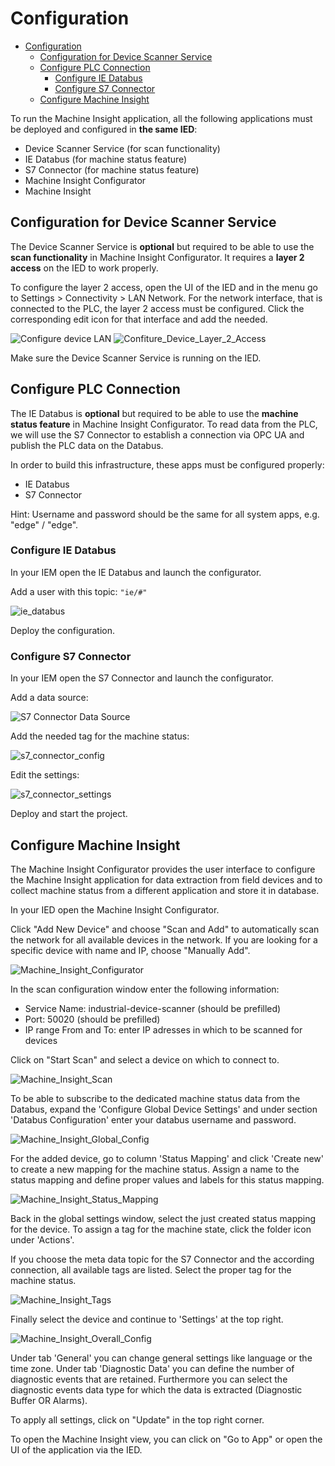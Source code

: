 # Configuration

- [Configuration](#configuration)
  - [Configuration for Device Scanner Service](#configuration-for-device-scanner-service)
  - [Configure PLC Connection](#configure-plc-connection)
    - [Configure IE Databus](#configure-ie-databus)
    - [Configure S7 Connector](#configure-s7-connector)
  - [Configure Machine Insight](#configure-machine-insight)

To run the Machine Insight application, all the following applications must be deployed and configured in **the same IED**:

- Device Scanner Service (for scan functionality)
- IE Databus (for machine status feature)
- S7 Connector (for machine status feature)
- Machine Insight Configurator
- Machine Insight

## Configuration for Device Scanner Service

The Device Scanner Service is **optional** but required to be able to use the **scan functionality** in Machine Insight Configurator. It requires a **layer 2 access** on the IED to work properly.

To configure the layer 2 access, open the UI of the IED and in the menu go to Settings > Connectivity > LAN Network. For the network interface, that is connected to the PLC, the layer 2 access must be configured. Click the corresponding edit icon for that interface and add the needed.

![Configure device LAN](/docs/graphics/Configure_Device_LAN.PNG)
![Confiture_Device_Layer_2_Access](/docs/graphics/Configure_Device_Layer_2_Access.PNG)

Make sure the Device Scanner Service is running on the IED.

## Configure PLC Connection

The IE Databus is **optional** but required to be able to use the **machine status feature** in Machine Insight Configurator. To read data from the PLC, we will use the S7 Connector to establish a connection via OPC UA and publish the PLC data on the Databus.

In order to build this infrastructure, these apps must be configured properly:

- IE Databus
- S7 Connector

Hint: Username and password should be the same for all system apps, e.g. "edge" / "edge".

### Configure IE Databus

In your IEM open the IE Databus and launch the configurator.

Add a user with this topic:
`"ie/#"`

![ie_databus](/docs/graphics/IE_Databus.PNG)

Deploy the configuration.

### Configure S7 Connector

In your IEM open the S7 Connector and launch the configurator.

Add a data source:

![S7 Connector Data Source](/docs/graphics/S7_Connector_Data_Source.PNG)

Add the needed tag for the machine status:

![s7_connector_config](/docs/graphics/S7_Connector_Configuration.PNG)

Edit the settings:

![s7_connector_settings](/docs/graphics/S7_Connector_Settings.PNG)

Deploy and start the project.

## Configure Machine Insight

The Machine Insight Configurator provides the user interface to configure the Machine Insight application for data extraction from field devices and to collect machine status from a different application and store it in database.

In your IED open the Machine Insight Configurator.

Click "Add New Device" and choose "Scan and Add" to automatically scan the network for all available devices in the network. If you are looking for a specific device with name and IP, choose "Manually Add".

![Machine_Insight_Configurator](/docs/graphics/Machine_Insight_Configurator.PNG)

In the scan configuration window enter the following information:

- Service Name: industrial-device-scanner (should be prefilled)
- Port: 50020 (should be prefilled)
- IP range From and To: enter IP adresses in which to be scanned for devices

Click on "Start Scan" and select a device on which to connect to.

![Machine_Insight_Scan](/docs/graphics/Machine_Insight_Scan.png)

To be able to subscribe to the dedicated machine status data from the Databus, expand the 'Configure Global Device Settings' and under section 'Databus Configuration' enter your databus username and password.

![Machine_Insight_Global_Config](/docs/graphics/Machine_Insight_Global_Config.png)

For the added device, go to column 'Status Mapping' and click 'Create new' to create a new mapping for the machine status. Assign a name to the status mapping and define proper values and labels for this status mapping.

![Machine_Insight_Status_Mapping](/docs/graphics/Machine_Insight_StatusMapping.png)

Back in the global settings window, select the just created status mapping for the device. To assign a tag for the machine state, click the folder icon under 'Actions'.

If you choose the meta data topic for the S7 Connector and the according connection, all available tags are listed. Select the proper tag for the machine status.

![Machine_Insight_Tags](/docs/graphics/Machine_Insight_Tags.png)

Finally select the device and continue to 'Settings' at the top right.

![Machine_Insight_Overall_Config](/docs/graphics/Machine_Insight_Overall_Config.png)

Under tab 'General' you can change general settings like language or the time zone. Under tab 'Diagnostic Data' you can define the number of diagnostic events that are retained. Furthermore you can select the diagnostic events data type for which the data is extracted (Diagnostic Buffer OR Alarms).

To apply all settings, click on "Update" in the top right corner.

To open the Machine Insight view, you can click on "Go to App" or open the UI of the application via the IED.

